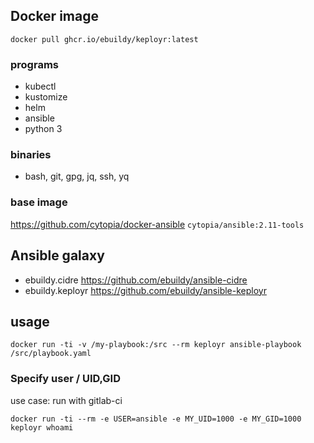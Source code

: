 ## Docker image

```
docker pull ghcr.io/ebuildy/keployr:latest
```

### programs

- kubectl
- kustomize
- helm
- ansible
- python 3

### binaries

- bash, git, gpg, jq, ssh, yq

### base image

https://github.com/cytopia/docker-ansible ``cytopia/ansible:2.11-tools``

## Ansible galaxy

- ebuildy.cidre     https://github.com/ebuildy/ansible-cidre
- ebuildy.keployr   https://github.com/ebuildy/ansible-keployr

## usage

```
docker run -ti -v /my-playbook:/src --rm keployr ansible-playbook /src/playbook.yaml
```

### Specify user / UID,GID

use case: run with gitlab-ci

```
docker run -ti --rm -e USER=ansible -e MY_UID=1000 -e MY_GID=1000 keployr whoami
```
